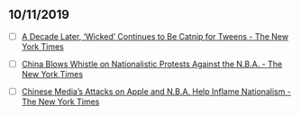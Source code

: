 ## 10/11/2019

- [ ] [A Decade Later, ‘Wicked’ Continues to Be Catnip for Tweens - The New York Times](https://www.nytimes.com/2014/08/22/theater/a-decade-later-wicked-continues-to-be-catnip-for-tweens.html)

- [ ] [China Blows Whistle on Nationalistic Protests Against the N.B.A. - The New York Times](https://www.nytimes.com/2019/10/10/business/china-blows-whistle-on-nationalist-protests-against-the-nba.html)

- [ ] [Chinese Media’s Attacks on Apple and N.B.A. Help Inflame Nationalism - The New York Times](https://www.nytimes.com/2019/10/09/world/asia/china-apple-nba-hong-kong.html?module=inline)
